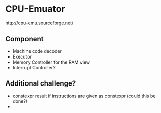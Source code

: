 # CPU-Emuator
http://cpu-emu.sourceforge.net/

## Component
- Machine code decoder
- Executor
- Memory Controller for the RAM view
- Interrupt Controller?

## Additional challenge? 
- constexpr result if instructions are given as constexpr (could this be done?)
- 